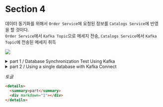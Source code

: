 # Section 4

데이터 동기화를 위해서 `Order Service`에 요청된 정보를 `Catalogs Service`에 반영을 할 것이다.  
 `Order Service`에서 `Kafka Topic`으로 메세지 전송, `Catalogs Service`에서 `Kafka Topic`에 전송된 메세지 취득

![](https://i.postimg.cc/3RsFXb3Z/2024-09-15-104634.png)

 <details>
  <summary>part 1 / Database Synchronization Test Using Kafka </summary>
  <div markdown="1"></div>
</details>

<details>
  <summary>part 2 / Using a single database with Kafka Connect</summary>
  <div markdown="1">
  
Order-Service 2개를 기동할 때 해당 서비스는 각각의 데이터베이스를 갖고있기 때문에 `Kafka Connect`를 이용하여 단일 데이터베이스 사용을 할 수 있도록 해결

일단 Order-Service를 2개 기동 후 주문을 5번 시도 했을 때 각각 3개와 2개의 데이터가 각 서비스 데이터 베이스에 저장되는 것을 파악

이는 데이터를 확인 할 때 분산저장이 되었기 때문에 동기화 부분에서 문제가 발생한다.

각 Order-Service에 요청된 정보를 데이터베이스가 아닌 `Kafka Topic`으로 전송
`Kafka Topic`에 설정 된 `Kafka Sink Connect`를 이용하여 단일 데이터베이스에 저장을 통해 동기화를 할 예정이다.

기존 Order-Service H2에서 MariaDB로 변경

```json
{
  "schema": {
    "type": "struct",
    "fields": [
      { "type": "String", "optional": true, "field": "order_id" },
      { "type": "string", "optional": true, "field": "user_id" },
      { "type": "string", "optional": true, "field": "product_id" },
      { "type": "int32", "optional": true, "field": "pty" },
      { "type": "int32", "optional": true, "field": "total_price" },
      { "type": "int32", "optional": true, "field": "unit-price" }
    ],
    "optional": false,
    "name": "orders"
  },
  "payload": {
    "order_id": "~~~",
    "user_id": "user1",
    "product_id": "CATALOG-001",
    "qty": 5,
    "total_price": 6000,
    "unit_price": 1200
  }
}
```

이러한 형식으로 작성을 해야 데이터베이스에 저장이 되기 때문에 해당 포멧을 사용하기 위해 추가적인 클래스 생성

이후 아래와 같이 추가적인 connector 등록

```json
{
  "name": "my-order-sink-connect",
  "config": {
    "connector.class": "io.confluent.connect.jdbc.JdbcSinkConnector",
    "connection.url": "jdbc:mariadb://localhost:3306/mydb",
    "connection.user": "root",
    "connection.password": "test123",
    "auto.create": "true",
    "auto.evolve": "true",
    "delete.enabled": "false",
    "tasks.max": "1",
    "topics": "orders"
  }
}
```

> ## `org.apache.kafka.connect.errors.DataException: Unknown schema type: String` 문제 발생
>
> `my-order-sink-connect` 등록 후 상세 정보를 확인을 했는데 해당 커넥트가 `"state": "RUNNING"` 으로 나타나지 않고 `org.apache.kafka.connect.errors.DataException: Unknown schema type: String` 와 같은 문제가 발생되었다.  
> 이는 `Schema`의 `Field` 데이터 타입을 `String`으로 작성을 했기 때문에 발생하는 문제이다.  
> 그래서
>
> ```java
>    List<Field> fields = Arrays.asList(
>            new Field ("string",true,"order_id"),
>            new Field ("string",true,"user_id"),
>            new Field ("string",true,"product_id"),
>            new Field ("int32",true,"qty"),
>            new Field ("int32",true,"unit_price"),
>            new Field ("int32",true,"total_price")
>    );
> ```
>
> `String`을 `string`으로 변경을 한다.  
> 마지막으로 해당 토픽을 삭제를 해주면 된다.
> 여기서 Mac OS나 리눅스 경우에는 해당 토픽을 삭제하면 가능하지만, Windows 환경에서는 토픽을 삭제하는 경우 에러가 발생한다. 그래서 D드라이브 내부 `Kafka`로그와 `Zookeeper`로드 전체를 삭제해야 한다.

이제 등록이 잘 되었다면 확인을 위해서 2개가 기동된 Order-Service로 주문을 날려서 확인을 하자

주문 정보를 날릴 때 각각의 서비스로 분할하여 주문이 접수가 되었다. 그리고 데이터베이스를 확인하면 모든 주문 데이터들이 잘 들어와있다.

  </div>
</details>

_토글_

```html
<details>
  <summary>part</summary>
  <div markdown="1"></div>
</details>
```
